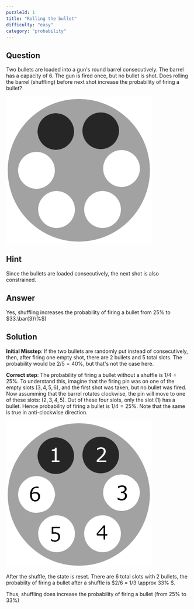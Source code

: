 ```yaml
---
puzzleId: 1
title: "Rolling the bullet"
difficulty: "easy"
category: "probability"
---
```


## Question
Two bullets are loaded into a gun's round barrel consecutively. The barrel has a capacity of 6. The gun is fired once, but no bullet is shot. Does rolling the barrel (shuffling) before next shot increase the probability of firing a bullet?

![barrel](1_rolling_bullet.png)

## Hint
Since the bullets are loaded consecutively, the next shot is also constrained.

## Answer
Yes, shuffling increases the probability of firing a bullet from $25\%$ to $33.\bar{3}\%$)

## Solution
**Initial Misstep**: If the two bullets are randomly put instead of consecutively, then, after firing one empty shot, there are $2$ bullets and $5$ total slots. The probability would be $2/5 = 40\%$, but that's not the case here. 

**Correct step**: The probability of firing a bullet without a shuffle is $1/4 = 25\%$. To understand this, imagine that the firing pin was on one of the empty slots $(3, 4, 5, 6)$, and the first shot was taken, but no bullet was fired. Now assumming that the barrel rotates clockwise, the pin will move to one of these slots: $(2, 3, 4, 5)$. Out of these four slots, only the slot $(1)$ has a bullet. Hence probability of firing a bullet is $1/4 = 25\%$.
Note that the same is true in anti-clockwise direction.


![barrel](1_rolling_bullet_a.png)


After the shuffle, the state is reset. There are $6$ total slots with $2$ bullets, the probabilty of firing a bullet after a shuffle is $2/6 = 1/3 \approx 33\% $.

Thus, shuffling does increase the probability of firing a bullet (from $25\%$ to $33\%$)


<!-- 
This puzzle is counter-intuitive. Even today, I'm puzzled by its answer.
In real life situations, I'd expect someone to say: since we already lost one slot, the probability of firing a bullet should increase. And nobody would question this conclusion.
This is a good reminder to always step back and think rigorously about a problem. 
-->
